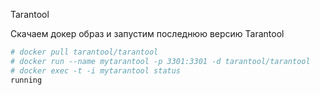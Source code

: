 Tarantool

Скачаем докер образ и запустим последнюю версию Tarantool
```sh
# docker pull tarantool/tarantool
# docker run --name mytarantool -p 3301:3301 -d tarantool/tarantool
# docker exec -t -i mytarantool status
running

```
